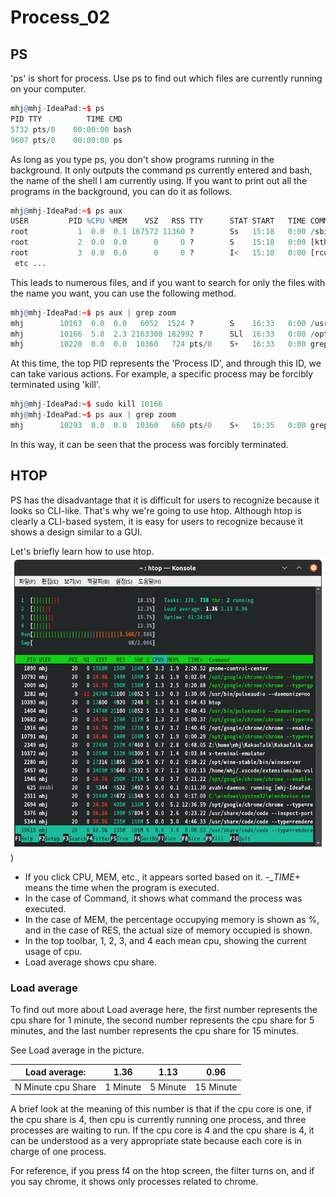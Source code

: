 # Process_02

## PS

'ps' is short for process. Use ps to find out which files are currently running on your computer.

```r
mhj@mhj-IdeaPad:~$ ps
PID TTY          TIME CMD
5732 pts/0    00:00:00 bash
9607 pts/0    00:00:00 ps
```
As long as you type ps, you don't show programs running in the background. It only outputs the command ps currently entered and bash, the name of the shell I am currently using. If you want to print out all the programs in the background, you can do it as follows.
```r
mhj@mhj-IdeaPad:~$ ps aux
USER         PID %CPU %MEM    VSZ   RSS TTY      STAT START   TIME COMMAND
root           1  0.0  0.1 167572 11360 ?        Ss   15:18   0:00 /sbin/init splash
root           2  0.0  0.0      0     0 ?        S    15:18   0:00 [kthreadd]
root           3  0.0  0.0      0     0 ?        I<   15:18   0:00 [rcu_gp]
 etc ... 
```
This leads to numerous files, and if you want to search for only the files with the name you want, you can use the following method.
```r
mhj@mhj-IdeaPad:~$ ps aux | grep zoom
mhj        10163  0.0  0.0   6052  1524 ?        S    16:33   0:00 /usr/bin/zoom
mhj        10166  5.8  2.3 2163308 182992 ?      SLl  16:33   0:00 /opt/zoom/zoom
mhj        10220  0.0  0.0  10360   724 pts/0    S+   16:33   0:00 grep --color=auto zoom
```
At this time, the top PID represents the 'Process ID', and through this ID, we can take various actions. For example, a specific process may be forcibly terminated using 'kill'.
```r
mhj@mhj-IdeaPad:~$ sudo kill 10166
mhj@mhj-IdeaPad:~$ ps aux | grep zoom
mhj        10293  0.0  0.0  10360   660 pts/0    S+   16:35   0:00 grep --color=auto zoom
```
In this way, it can be seen that the process was forcibly terminated.


## HTOP

PS has the disadvantage that it is difficult for users to recognize because it looks so CLI-like. That's why we're going to use htop. Although htop is clearly a CLI-based system, it is easy for users to recognize because it shows a design similar to a GUI.

Let's briefly learn how to use htop.
![htop1](./htop.png))
- If you click CPU, MEM, etc., it appears sorted based on it.
-__TIME+_ means the time when the program is executed.
- In the case of Command, it shows what command the process was executed.
- In the case of MEM, the percentage occupying memory is shown as %, and in the case of RES, the actual size of memory occupied is shown.
- In the top toolbar, 1, 2, 3, and 4 each mean cpu, showing the current usage of cpu.
- Load average shows cpu share.

### Load average 

To find out more about Load average here, the first number represents the cpu share for 1 minute, the second number represents the cpu share for 5 minutes, and the last number represents the cpu share for 15 minutes.

See Load average in the picture.

Load average:|1.36|1.13|0.96|
|------|---|---|---|
|N Minute cpu Share|1 Minute|5 Minute|15 Minute|

A brief look at the meaning of this number is that if the cpu core is one, if the cpu share is 4, then cpu is currently running one process, and three processes are waiting to run. If the cpu core is 4 and the cpu share is 4, it can be understood as a very appropriate state because each core is in charge of one process.

For reference, if you press f4 on the htop screen, the filter turns on, and if you say chrome, it shows only processes related to chrome.
